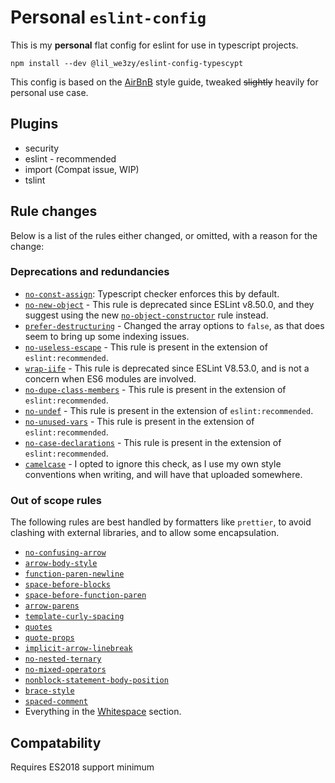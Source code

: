 # Personal `eslint-config`
This is my **personal** flat config for eslint for use in typescript projects.

```shell
npm install --dev @lil_we3zy/eslint-config-typescypt
```

This config is based on the [AirBnB](https://github.com/airbnb/javascript) style guide, tweaked ~~slightly~~ heavily for personal use case.

## Plugins
- security
- eslint - recommended
- import (Compat issue, WIP)
- tslint

## Rule changes
Below is a list of the rules either changed, or omitted, with a reason for the change:
### Deprecations and redundancies
- [`no-const-assign`](https://eslint.org/docs/latest/rules/no-const-assign): Typescript checker enforces this by default.
- [`no-new-object`](https://eslint.org/docs/latest/rules/no-new-object) - This rule is deprecated since ESLint v8.50.0, and they suggest using the new [`no-object-constructor`](https://eslint.org/docs/latest/rules/no-object-constructor) rule instead.
- [`prefer-destructuring`](https://eslint.org/docs/latest/rules/prefer-destructuring) - Changed the array options to `false`, as that does seem to bring up some indexing issues.
- [`no-useless-escape`](https://eslint.org/docs/latest/rules/no-useless-escape) - This rule is present in the extension of `eslint:recommended`.
- [`wrap-iife`](https://eslint.org/docs/latest/rules/wrap-iife) - This rule is deprecated since ESLint V8.53.0, and is not a concern when ES6 modules are involved.
- [`no-dupe-class-members`](https://eslint.org/docs/latest/rules/no-dupe-class-members) - This rule is present in the extension of `eslint:recommended`.
- [`no-undef`](https://eslint.org/docs/latest/rules/no-undef) - This rule is present in the extension of `eslint:recommended`.
- [`no-unused-vars`](https://eslint.org/docs/latest/rules/no-unused-vars) - This rule is present in the extension of `eslint:recommended`.
- [`no-case-declarations`](https://eslint.org/docs/latest/rules/no-case-declarations) - This rule is present in the extension of `eslint:recommended`.
- [`camelcase`](https://eslint.org/docs/latest/rules/camelcase) - I opted to ignore this check, as I use my own style conventions when writing, and will have that uploaded somewhere.

### Out of scope rules
The following rules are best handled by formatters like `prettier`, to avoid clashing with external libraries, and to allow some encapsulation.
- [`no-confusing-arrow`](https://eslint.org/docs/latest/rules/no-confusing-arrow)
- [`arrow-body-style`](https://eslint.org/docs/latest/rules/arrow-body-style)
- [`function-paren-newline`](https://eslint.org/docs/latest/rules/function-paren-newline)
- [`space-before-blocks`](https://eslint.org/docs/latest/rules/space-before-blocks)
- [`space-before-function-paren`](https://eslint.org/docs/latest/rules/space-before-function-paren)
- [`arrow-parens`](https://eslint.org/docs/latest/rules/arrow-parens)
- [`template-curly-spacing`](https://eslint.org/docs/latest/rules/template-curly-spacing)
- [`quotes`](https://eslint.org/docs/latest/rules/quotes)
- [`quote-props`](https://eslint.org/docs/latest/rules/quote-props)
- [`implicit-arrow-linebreak`](https://eslint.org/docs/latest/rules/implicit-arrow-linebreak)
- [`no-nested-ternary`](https://eslint.org/docs/latest/rules/no-nested-ternary)
- [`no-mixed-operators`](https://eslint.org/docs/latest/rules/no-mixed-operators)
- [`nonblock-statement-body-position`](https://eslint.org/docs/latest/rules/nonblock-statement-body-position)
- [`brace-style`](https://eslint.org/docs/latest/rules/brace-style)
- [`spaced-comment`](https://eslint.org/docs/latest/rules/spaced-comment)
- Everything in the [Whitespace](https://github.com/airbnb/javascript?tab=readme-ov-file#whitespace) section.

## Compatability
Requires ES2018 support minimum